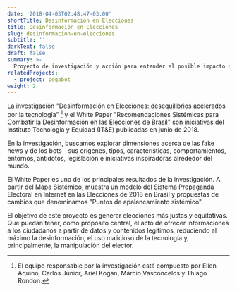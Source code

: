 ```yaml
---
date: '2018-04-03T02:48:47-03:00'
shortTitle: Desinformación en Elecciones
title: Desinformación en Elecciones
slug: desinformacion-en-elecciones
subtitle: ''
darkText: false
draft: false
summary: >-
  Proyecto de investigación y acción para entender el posible impacto de los perfiles no humanos en redes sociales en las elecciones de 2018. Además, la iniciativa busca incidir positivamente en ese escenario, incluyendo recomendaciones para el uso ético de esa tecnología y la creación de una plataforma de identificación y denuncias de robots.
relatedProjects:
  - project: pegabot
weight: 2
---
```


La investigación "Desinformación en Elecciones: desequilibrios acelerados por la tecnología" [^1] y el White Paper "Recomendaciones Sistémicas para Combatir la Desinformación en las Elecciones de Brasil" son iniciativas del Instituto Tecnología y Equidad (IT&E) publicadas en junio de 2018.

En la investigación, buscamos explorar dimensiones acerca de las fake news y de los bots - sus orígenes, tipos, características, comportamientos, entornos, antídotos, legislación e iniciativas inspiradoras alrededor del mundo.

El White Paper es uno de los principales resultados de la investigación. A partir del Mapa Sistémico, muestra un modelo del Sistema Propaganda Electoral en Internet en las Elecciones de 2018 en Brasil y propuestas de cambios que denominamos "Puntos de apalancamiento sistémico".

El objetivo de este proyecto es generar elecciones más justas y equitativas. Que puedan tener, como propósito central, el acto de ofrecer informaciones a los ciudadanos a partir de datos y contenidos legítimos, reduciendo al máximo la desinformación, el uso malicioso de la tecnología y, principalmente, la manipulación del elector.

[^1]: El equipo responsable por la investigación está compuesto por Ellen Aquino, Carlos Júnior, Ariel Kogan, Márcio Vasconcelos y Thiago Rondon.

